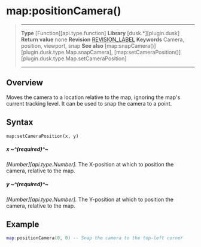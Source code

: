 # map:positionCamera()

> --------------------- ------------------------------------------------------------------------------------------
> __Type__              [Function][api.type.function]
> __Library__           [dusk.*][plugin.dusk]
> __Return value__      none
> __Revision__          [REVISION_LABEL](REVISION_URL)
> __Keywords__          Camera, position, viewport, snap
> __See also__          [map:snapCamera()][plugin.dusk.type.Map.snapCamera], [map:setCameraPosition()][plugin.dusk.type.Map.setCameraPosition]
> --------------------- ------------------------------------------------------------------------------------------


## Overview

Moves the camera to a location relative to the map, ignoring the map's current tracking level. It can be used to snap the camera to a point.


## Syntax

	map:setCameraPosition(x, y)

##### x ~^(required)^~
_[Number][api.type.Number]._ The X-position at which to position the camera, relative to the map.

##### y ~^(required)^~
_[Number][api.type.Number]._ The Y-position at which to position the camera, relative to the map.


## Example

``````lua
map:positionCamera(0, 0) -- Snap the camera to the top-left corner
``````
